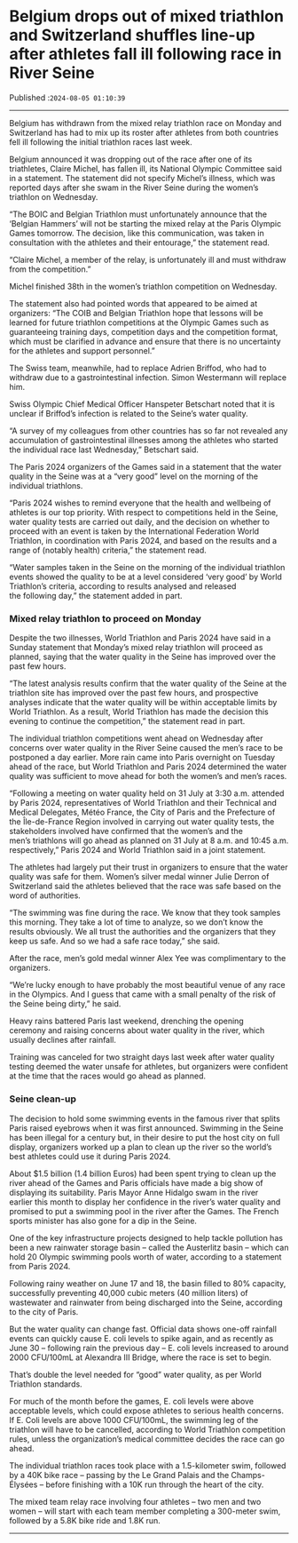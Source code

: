 # Belgium drops out of mixed triathlon and Switzerland shuffles line-up after athletes fall ill following race in River Seine

Published :`2024-08-05 01:10:39`

---

Belgium has withdrawn from the mixed relay triathlon race on Monday and Switzerland has had to mix up its roster after athletes from both countries fell ill following the initial triathlon races last week.

Belgium announced it was dropping out of the race after one of its triathletes, Claire Michel, has fallen ill, its National Olympic Committee said in a statement. The statement did not specify Michel’s illness, which was reported days after she swam in the River Seine during the women’s triathlon on Wednesday.

“The BOIC and Belgian Triathlon must unfortunately announce that the ‘Belgian Hammers’ will not be starting the mixed relay at the Paris Olympic Games tomorrow. The decision, like this communication, was taken in consultation with the athletes and their entourage,” the statement read.

“Claire Michel, a member of the relay, is unfortunately ill and must withdraw from the competition.”

Michel finished 38th in the women’s triathlon competition on Wednesday.

The statement also had pointed words that appeared to be aimed at organizers: “The COIB and Belgian Triathlon hope that lessons will be learned for future triathlon competitions at the Olympic Games such as guaranteeing training days, competition days and the competition format, which must be clarified in advance and ensure that there is no uncertainty for the athletes and support personnel.”

The Swiss team, meanwhile, had to replace Adrien Briffod, who had to withdraw due to a gastrointestinal infection. Simon Westermann will replace him.

Swiss Olympic Chief Medical Officer Hanspeter Betschart noted that it is unclear if Briffod’s infection is related to the Seine’s water quality.

“A survey of my colleagues from other countries has so far not revealed any accumulation of gastrointestinal illnesses among the athletes who started the individual race last Wednesday,” Betschart said.

The Paris 2024 organizers of the Games said in a statement that the water quality in the Seine was at a “very good” level on the morning of the individual triathlons.

“Paris 2024 wishes to remind everyone that the health and wellbeing of athletes is our top priority. With respect to competitions held in the Seine, water quality tests are carried out daily, and the decision on whether to proceed with an event is taken by the International Federation World Triathlon, in coordination with Paris 2024, and based on the results and a range of (notably health) criteria,” the statement read.

“Water samples taken in the Seine on the morning of the individual triathlon events showed the quality to be at a level considered ‘very good’ by World Triathlon’s criteria, according to results analysed and released the following day,” the statement added in part.

### Mixed relay triathlon to proceed on Monday

Despite the two illnesses, World Triathlon and Paris 2024 have said in a Sunday statement that Monday’s mixed relay triathlon will proceed as planned, saying that the water quality in the Seine has improved over the past few hours.

“The latest analysis results confirm that the water quality of the Seine at the triathlon site has improved over the past few hours, and prospective analyses indicate that the water quality will be within acceptable limits by World Triathlon. As a result, World Triathlon has made the decision this evening to continue the competition,” the statement read in part.

The individual triathlon competitions went ahead on Wednesday after concerns over water quality in the River Seine caused the men’s race to be postponed a day earlier. More rain came into Paris overnight on Tuesday ahead of the race, but World Triathlon and Paris 2024 determined the water quality was sufficient to move ahead for both the women’s and men’s races.

“Following a meeting on water quality held on 31 July at 3:30 a.m. attended by Paris 2024, representatives of World Triathlon and their Technical and Medical Delegates, Météo France, the City of Paris and the Prefecture of the Île-de-France Region involved in carrying out water quality tests, the stakeholders involved have confirmed that the women’s and the men’s triathlons will go ahead as planned on 31 July at 8 a.m. and 10:45 a.m. respectively,” Paris 2024 and World Triathlon said in a joint statement.

The athletes had largely put their trust in organizers to ensure that the water quality was safe for them. Women’s silver medal winner Julie Derron of Switzerland said the athletes believed that the race was safe based on the word of authorities.

“The swimming was fine during the race. We know that they took samples this morning. They take a lot of time to analyze, so we don’t know the results obviously. We all trust the authorities and the organizers that they keep us safe. And so we had a safe race today,” she said.

After the race, men’s gold medal winner Alex Yee was complimentary to the organizers.

“We’re lucky enough to have probably the most beautiful venue of any race in the Olympics. And I guess that came with a small penalty of the risk of the Seine being dirty,” he said.

Heavy rains battered Paris last weekend, drenching the opening ceremony and raising concerns about water quality in the river, which usually declines after rainfall.

Training was canceled for two straight days last week after water quality testing deemed the water unsafe for athletes, but organizers were confident at the time that the races would go ahead as planned.

### Seine clean-up

The decision to hold some swimming events in the famous river that splits Paris raised eyebrows when it was first announced. Swimming in the Seine has been illegal for a century but, in their desire to put the host city on full display, organizers worked up a plan to clean up the river so the world’s best athletes could use it during Paris 2024.

About $1.5 billion (1.4 billion Euros) had been spent trying to clean up the river ahead of the Games and Paris officials have made a big show of displaying its suitability. Paris Mayor Anne Hidalgo swam in the river earlier this month to display her confidence in the river’s water quality and promised to put a swimming pool in the river after the Games. The French sports minister has also gone for a dip in the Seine.

One of the key infrastructure projects designed to help tackle pollution has been a new rainwater storage basin – called the Austerlitz basin – which can hold 20 Olympic swimming pools worth of water, according to a statement from Paris 2024.

Following rainy weather on June 17 and 18, the basin filled to 80% capacity, successfully preventing 40,000 cubic meters (40 million liters) of wastewater and rainwater from being discharged into the Seine, according to the city of Paris.

But the water quality can change fast. Official data shows one-off rainfall events can quickly cause E. coli levels to spike again, and as recently as June 30 – following rain the previous day – E. coli levels increased to around 2000 CFU/100mL at Alexandra III Bridge, where the race is set to begin.

That’s double the level needed for “good” water quality, as per World Triathlon standards.

For much of the month before the games, E. coli levels were above acceptable levels, which could expose athletes to serious health concerns. If E. Coli levels are above 1000 CFU/100mL, the swimming leg of the triathlon will have to be cancelled, according to World Triathlon competition rules, unless the organization’s medical committee decides the race can go ahead.

The individual triathlon races took place with a 1.5-kilometer swim, followed by a 40K bike race – passing by the Le Grand Palais and the Champs-Élysées – before finishing with a 10K run through the heart of the city.

The mixed team relay race involving four athletes – two men and two women – will start with each team member completing a 300-meter swim, followed by a 5.8K bike ride and 1.8K run.

---

